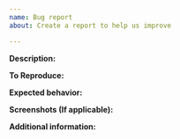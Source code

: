 ```yaml
---
name: Bug report
about: Create a report to help us improve

---
```


**Description:**

**To Reproduce:**

**Expected behavior:**

**Screenshots (If applicable):**

**Additional information:**
